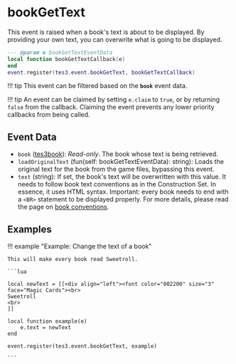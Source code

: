 <!---
	This file is autogenerated. Do not edit this file manually. Your changes will be ignored.
	More information: https://github.com/MWSE/MWSE/tree/master/docs
-->

# bookGetText
<div class="search_terms" style="display: none">bookgettext</div>

This event is raised when a book's text is about to be displayed. By providing your own text, you can overwrite what is going to be displayed.

```lua
--- @param e bookGetTextEventData
local function bookGetTextCallback(e)
end
event.register(tes3.event.bookGetText, bookGetTextCallback)
```

!!! tip
	This event can be filtered based on the **`book`** event data.

!!! tip
	An event can be claimed by setting `e.claim` to `true`, or by returning `false` from the callback. Claiming the event prevents any lower priority callbacks from being called.

## Event Data

* `book` ([tes3book](../../types/tes3book)): *Read-only*. The book whose text is being retrieved.
* `loadOriginalText` (fun(self: bookGetTextEventData): string): Loads the original text for the book from the game files, bypassing this event.
* `text` (string): If set, the book's text will be overwritten with this value. It needs to follow book text conventions as in the Construction Set. In essence, it uses HTML syntax. Important: every book needs to end with a `<BR>` statement to be displayed properly. For more details, please read the page on [book conventions](https://mwse.github.io/MWSE/references/other/books/).

## Examples

!!! example "Example: Change the text of a book"

	This will make every book read Sweetroll.

	```lua
	
	local newText = [[<div align="left"><font color="002200" size="3" face="Magic Cards"><br>
	Sweetroll
	<br>
	]]
	
	local function example(e)
		e.text = newText
	end
	
	event.register(tes3.event.bookGetText, example)

	```


